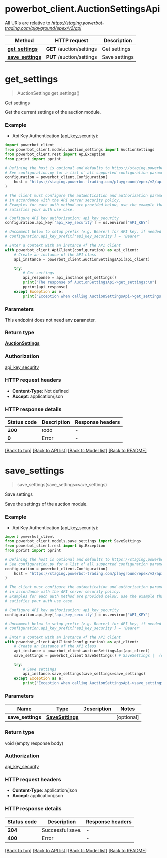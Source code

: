 # powerbot_client.AuctionSettingsApi

All URIs are relative to *https://staging.powerbot-trading.com/playground/epex/v2/api*

Method | HTTP request | Description
------------- | ------------- | -------------
[**get_settings**](AuctionSettingsApi.md#get_settings) | **GET** /auction/settings | Get settings
[**save_settings**](AuctionSettingsApi.md#save_settings) | **PUT** /auction/settings | Save settings


# **get_settings**
> AuctionSettings get_settings()

Get settings

Get the current settings of the auction module.

### Example

* Api Key Authentication (api_key_security):

```python
import powerbot_client
from powerbot_client.models.auction_settings import AuctionSettings
from powerbot_client.rest import ApiException
from pprint import pprint

# Defining the host is optional and defaults to https://staging.powerbot-trading.com/playground/epex/v2/api
# See configuration.py for a list of all supported configuration parameters.
configuration = powerbot_client.Configuration(
    host = "https://staging.powerbot-trading.com/playground/epex/v2/api"
)

# The client must configure the authentication and authorization parameters
# in accordance with the API server security policy.
# Examples for each auth method are provided below, use the example that
# satisfies your auth use case.

# Configure API key authorization: api_key_security
configuration.api_key['api_key_security'] = os.environ["API_KEY"]

# Uncomment below to setup prefix (e.g. Bearer) for API key, if needed
# configuration.api_key_prefix['api_key_security'] = 'Bearer'

# Enter a context with an instance of the API client
with powerbot_client.ApiClient(configuration) as api_client:
    # Create an instance of the API class
    api_instance = powerbot_client.AuctionSettingsApi(api_client)

    try:
        # Get settings
        api_response = api_instance.get_settings()
        print("The response of AuctionSettingsApi->get_settings:\n")
        pprint(api_response)
    except Exception as e:
        print("Exception when calling AuctionSettingsApi->get_settings: %s\n" % e)
```



### Parameters

This endpoint does not need any parameter.

### Return type

[**AuctionSettings**](AuctionSettings.md)

### Authorization

[api_key_security](../README.md#api_key_security)

### HTTP request headers

 - **Content-Type**: Not defined
 - **Accept**: application/json

### HTTP response details

| Status code | Description | Response headers |
|-------------|-------------|------------------|
**200** | todo |  -  |
**0** | Error |  -  |

[[Back to top]](#) [[Back to API list]](../README.md#documentation-for-api-endpoints) [[Back to Model list]](../README.md#documentation-for-models) [[Back to README]](../README.md)

# **save_settings**
> save_settings(save_settings=save_settings)

Save settings

Save the settings of the auction module.

### Example

* Api Key Authentication (api_key_security):

```python
import powerbot_client
from powerbot_client.models.save_settings import SaveSettings
from powerbot_client.rest import ApiException
from pprint import pprint

# Defining the host is optional and defaults to https://staging.powerbot-trading.com/playground/epex/v2/api
# See configuration.py for a list of all supported configuration parameters.
configuration = powerbot_client.Configuration(
    host = "https://staging.powerbot-trading.com/playground/epex/v2/api"
)

# The client must configure the authentication and authorization parameters
# in accordance with the API server security policy.
# Examples for each auth method are provided below, use the example that
# satisfies your auth use case.

# Configure API key authorization: api_key_security
configuration.api_key['api_key_security'] = os.environ["API_KEY"]

# Uncomment below to setup prefix (e.g. Bearer) for API key, if needed
# configuration.api_key_prefix['api_key_security'] = 'Bearer'

# Enter a context with an instance of the API client
with powerbot_client.ApiClient(configuration) as api_client:
    # Create an instance of the API class
    api_instance = powerbot_client.AuctionSettingsApi(api_client)
    save_settings = powerbot_client.SaveSettings() # SaveSettings |  (optional)

    try:
        # Save settings
        api_instance.save_settings(save_settings=save_settings)
    except Exception as e:
        print("Exception when calling AuctionSettingsApi->save_settings: %s\n" % e)
```



### Parameters


Name | Type | Description  | Notes
------------- | ------------- | ------------- | -------------
 **save_settings** | [**SaveSettings**](SaveSettings.md)|  | [optional] 

### Return type

void (empty response body)

### Authorization

[api_key_security](../README.md#api_key_security)

### HTTP request headers

 - **Content-Type**: application/json
 - **Accept**: application/json

### HTTP response details

| Status code | Description | Response headers |
|-------------|-------------|------------------|
**204** | Successful save. |  -  |
**400** | Error |  -  |

[[Back to top]](#) [[Back to API list]](../README.md#documentation-for-api-endpoints) [[Back to Model list]](../README.md#documentation-for-models) [[Back to README]](../README.md)

